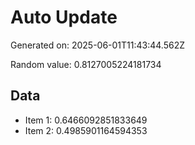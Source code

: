 # Auto Update

Generated on: 2025-06-01T11:43:44.562Z

Random value: 0.8127005224181734

## Data

- Item 1: 0.6466092851833649
- Item 2: 0.4985901164594353